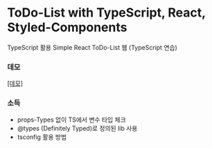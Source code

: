 # ToDo-List with TypeScript, React, Styled-Components

TypeScript 활용 Simple React ToDo-List 웹 (TypeScript 연습)

### 데모

[[데모]]()

### 소득

- props-Types 없이 TS에서 변수 타입 체크
- @types (Definitely Typed)로 정의된 lib 사용
- tsconfig 활용 방법
